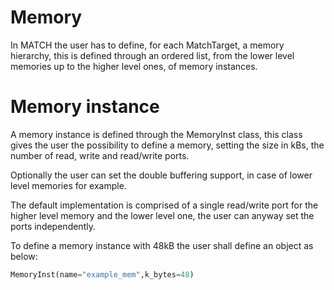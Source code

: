 # Memory

In MATCH the user has to define, for each MatchTarget, a memory hierarchy, this is defined through an ordered list, from the lower level memories up to the higher level ones, of memory instances.

# Memory instance

A memory instance is defined through the MemoryInst class, this class gives the user the possibility to define a memory, setting the size in kBs, the number of read, write and read/write ports.

Optionally the user can set the double buffering support, in case of lower level memories for example.

<!--Finally the user can also set directly how this memory will be connected to the other ones with the `used_ports` parameter-->
The default implementation is comprised of a single read/write port for the higher level memory and the lower level one, the user can anyway set the ports independently.

To define a memory instance with 48kB the user shall define an object as below:

```python
MemoryInst(name="example_mem",k_bytes=48)
```